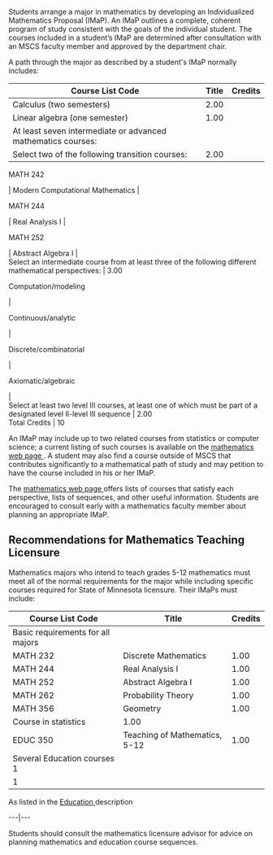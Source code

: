 Students arrange a major in mathematics by developing an Individualized
Mathematics Proposal (IMaP). An IMaP outlines a complete, coherent program of
study consistent with the goals of the individual student. The courses
included in a student’s IMaP are determined after consultation with an MSCS
faculty member and approved by the department chair.

A path through the major as described by a student's IMaP normally includes:

Course List  Code  |  Title  |  Credits  
---|---|---  
Calculus (two semesters)  |  2.00  
Linear algebra (one semester)  |  1.00  
At least seven intermediate or advanced mathematics courses:  |  
Select two of the following transition courses:  |  2.00  
  
MATH 242

|  Modern Computational Mathematics  |  
  
MATH 244

|  Real Analysis I  |  
  
MATH 252

|  Abstract Algebra I  |  
Select an intermediate course from at least three of the following different
mathematical perspectives:  |  3.00  
  
Computation/modeling

|  
  
Continuous/analytic

|  
  
Discrete/combinatorial

|  
  
Axiomatic/algebraic

|  
Select at least two level III courses, at least one of which must be part of a
designated level II-level III sequence  |  2.00  
Total Credits  |  10  
  
An IMaP may include up to two related courses from statistics or computer
science; a current listing of such courses is available on the [ mathematics
web page ](http://wp.stolaf.edu/math/) . A student may also find a course
outside of MSCS that contributes significantly to a mathematical path of study
and may petition to have the course included in his or her IMaP.

The [ mathematics web page ](http://wp.stolaf.edu/math/) offers lists of
courses that satisfy each perspective, lists of sequences, and other useful
information. Students are encouraged to consult early with a mathematics
faculty member about planning an appropriate IMaP.

##  Recommendations for Mathematics Teaching Licensure

Mathematics majors who intend to teach grades 5-12 mathematics must meet all
of the normal requirements for the major while including specific courses
required for State of Minnesota licensure. Their IMaPs must include:

Course List  Code  |  Title  |  Credits  
---|---|---  
Basic requirements for all majors  |  
MATH 232  |  Discrete Mathematics  |  1.00  
MATH 244  |  Real Analysis I  |  1.00  
MATH 252  |  Abstract Algebra I  |  1.00  
MATH 262  |  Probability Theory  |  1.00  
MATH 356  |  Geometry  |  1.00  
Course in statistics  |  1.00  
EDUC 350  |  Teaching of Mathematics, 5-12  |  1.00  
Several Education courses  1  |  
1  |

As listed in the [ Education ](http://wp.stolaf.edu/education/) description  
  
---|---  
  
Students should consult the mathematics licensure advisor for advice on
planning mathematics and education course sequences.

